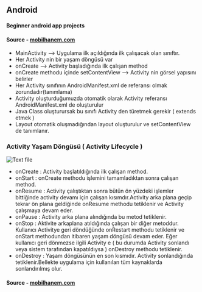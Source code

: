 ## Android
#### Beginner android app projects
#### Source - [mobilhanem.com](https://www.mobilhanem.com/android-egitimleri/)
* MainActivity --> Uygulama ilk açıldığında ilk çalışacak olan sınıftır.
* Her Activity nin bir yaşam döngüsü var
* onCreate --> Activity başladığında ilk çalışan method
* onCreate methodu içinde setContentView --> Activity nin görsel yapısını belirler
* Her Activity sınıfının AndroidManifest.xml de referansı olmak zorundadır(tanımlama)
* Activity oluşturduğumuzda otomatik olarak Activity referansı AndroidManifest.xml de oluşturulur
* Java Class oluşturursak bu sınıfı Activity den türetmek gerekir ( extends etmek ) 
* Layout otomatik oluşmadığından layout oluşturulur ve setContentView de tanımlanır.

### Activity Yaşam Döngüsü ( Activity Lifecycle )
![Text file](https://www.mobilhanem.com/wp-content/uploads/2017/08/android_activity_lifecycle.jpg)
* onCreate : Activity başlatıldığında ilk çalışan method.
* onStart : onCreate methodu işlemini tamamladıktan sonra çalışan method.
* onResume : Activity çalıştıktan sonra bütün ön yüzdeki işlemler bittiğinde activity devamı için çalışan kısımdır.Activity arka plana geçip tekrar ön plana geldiğinde onResume methodu tetiklenir ve Activity çalışmaya devam eder.
* onPause : Activity arka plana alındığında bu metod tetiklenir.
* onStop : Aktivite arkaplana atıldığında çalışan bir diğer metoddur. Kullanıcı Activitye geri döndüğünde onRestart methodu tetiklenir ve onStart methodundan itibaren yaşam döngüsü devam eder. Eğer kullanıcı geri dönmezse ilgili Activity e ( bu durumda Activity sonlandı veya sistem tarafından kapatıldıysa ) onDestroy methodu tetiklenir.
* onDestroy : Yaşam döngüsünün en son kısmıdır. Activity sonlandığında tetiklenir.Bellekte uygulama için kullanılan tüm kaynaklarda sonlandırılmış olur.
#### Source - [mobilhanem.com](https://www.mobilhanem.com/android-egitimleri/)
